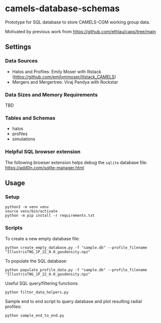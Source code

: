 # camels-database-schemas

Prototype for SQL database to store CAMELS-CGM working group data.

Motivated by previous work from https://github.com/ethlau/caps/tree/main

## Settings

### Data Sources
- Halos and Profiles: Emily Moser with Illstack (https://github.com/emilymmoser/illstack_CAMELS)
- Mergers and Mergertree: Viraj Pandya with Rockstar

### Data Sizes and Memory Requirements
TBD

### Tables and Schemas
- halos
- profiles
- simulations

### Helpful SQL browser extension
The following browser extension helps debug the `sqlite` database file: https://add0n.com/sqlite-manager.html

## Usage

### Setup
```
python3 -m venv venv
source venv/bin/activate
python -m pip install -r requirements.txt
```

### Scripts
To create a new empty database file:
```
python create_empty_database.py -f "sample.db" --profile_filename "IllustrisTNG_1P_22_0.0_gasdensity.npz"
```

To populate the SQL database:
```
python populate_profile_data.py -f "sample.db" --profile_filename "IllustrisTNG_1P_22_0.0_gasdensity.npz"
```

Useful SQL query/filtering functions:
```
python filter_data_helpers.py
```

Sample end to end script to query database and plot resulting radial profiles:
```
python sample_end_to_end.py
```
